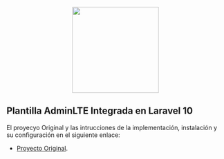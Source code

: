 <p align="center"><a href="https://www.linkedin.com/in/jorge-romero-contreras/" target="_blank">
    <img src="https://github.com/JorgeRomeroC/AdminLTE/assets/33013656/44c4a47d-8e37-4b75-9a2f-16d4b014f13d" width="200" height="200">
</a>

## Plantilla AdminLTE Integrada en Laravel 10

El proyecyo Original y las intrucciones de la implementación, instalación y su configuración en el siguiente enlace:

- [Proyecto Original]([https://laravel.com/docs/routing](https://github.com/jeroennoten/Laravel-AdminLTE/wiki/Usage)https://github.com/jeroennoten/Laravel-AdminLTE/wiki/Usage).


